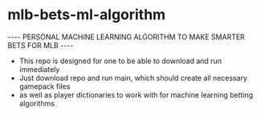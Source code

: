 # mlb-bets-ml-algorithm

---- PERSONAL MACHINE LEARNING ALGORITHM TO MAKE SMARTER BETS FOR MLB ----

 - This repo is designed for one to be able to download and run immediately
 - Just download repo and run main, which should create all necessary gamepack files
 - as well as player dictionaries to work with for machine learning betting algorithms
